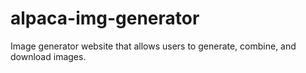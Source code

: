 # alpaca-img-generator
Image generator website that allows users to generate, combine, and download images.
